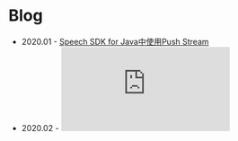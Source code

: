 # Blog
* 2020.01 - [Speech SDK for Java中使用Push Stream](https://github.com/radezheng/blog/blob/master/Speech/Speech%20SDK%20for%20Java%20%E4%B8%AD%E4%BD%BF%E7%94%A8Push%20Stream.md#speech-sdk-for-java-%E4%B8%AD%E4%BD%BF%E7%94%A8-push-stream)
* 2020.02 - ![在AKS上安装 Istio 1.4.3](https://github.com/radezheng/blog/blob/master/Istio/Istio%201.4.3%20on%20AKS.md#istio-143-on-aks)
